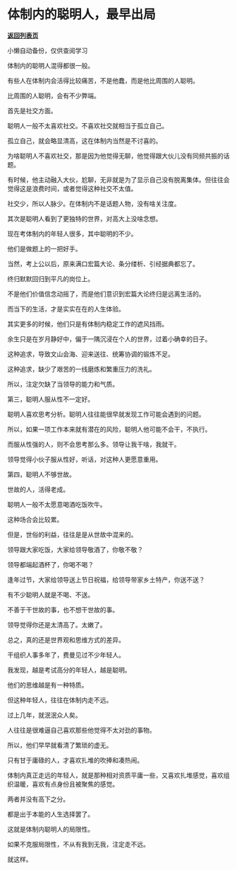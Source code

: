# 体制内的聪明人，最早出局

[**返回列表页**](/gzh/费曼的小茶馆)

小懒自动备份，仅供查阅学习

体制内的聪明人混得都很一般。

  

有些人在体制内会活得比较痛苦，不是他蠢，而是他比周围的人聪明。

  

比周围的人聪明，会有不少弊端。

  

首先是社交方面。

  

聪明人一般不太喜欢社交。不喜欢社交就相当于孤立自己。

  

孤立自己，就会略显清高，这在体制内当然是不讨喜的。

  

为啥聪明人不喜欢社交，那是因为他觉得无聊，他觉得跟大伙儿没有同频共振的话题。

  

有时候，他主动融入大伙，尬聊，无非就是为了显示自己没有脱离集体。但往往会觉得这是浪费时间，或者觉得这种社交不太值。

  

社交少，所以人脉少。在体制内不是话题人物，没有啥关注度。

  

其次是聪明人看到了更独特的世界，对高大上没啥念想。

  

现在考体制内的年轻人很多，其中聪明的不少。

  

他们是做题上的一把好手。

  

当然，考上公以后，原来满口宏篇大论、条分缕析、引经据典都忘了。

  

终归默默回归到平凡的岗位上。

  

不是他们价值信念动摇了，而是他们意识到宏篇大论终归是远离生活的。

  

而当下的生活，才是实实在在的人生体验。

  

其实更多的时候，他们只是有体制内稳定工作的遮风挡雨。

  

余生只是在岁月静好中，偏于一隅沉浸在个人的世界，过着小确幸的日子。

  

这种追求，导致文山会海、迎来送往、统筹协调的锻炼不足。

  

这种追求，缺少了艰苦的一线磨炼和繁重压力的洗礼。

  

所以，注定欠缺了当领导的能力和气质。

  

第三，聪明人服从性不一定好。

  

聪明人喜欢思考分析。聪明人往往能很早就发现工作可能会遇到的问题。

  

所以，如果一项工作本来就有潜在的风险，聪明人他可能不会干，不执行。

  

而服从性强的人，则不会思考那么多。领导让我干啥，我就干。

  

领导觉得小伙子服从性好，听话，对这种人更愿意重用。

  

第四，聪明人不够世故。

  

世故的人，活得老成。

  

聪明人一般不太愿意喝酒吃饭吹牛。

  

这种场合会比较累。

  

但是，世俗的利益，往往是是从世故中混来的。

  

领导跟大家吃饭，大家给领导敬酒了，你敬不敬？

  

领导都端起酒杯了，你喝不喝？

  

逢年过节，大家给领导送上节日祝福，给领导带家乡土特产，你送不送？

  

有不少聪明人就是不喝、不送。

  

不善于干世故的事，也不想干世故的事。

  

领导觉得你还是太清高了。太嫩了。

  

总之，真的还是世界观和思维方式的差异。

  

干组织人事多年了，费曼见过不少年轻人。

  

我发现，越是考试高分的年轻人，越是聪明。

  

他们的思维越是有一种特质。

  

但这种年轻人，往往在体制内走不远。

  

过上几年，就泯泯众人矣。

  

人往往是很难逼自己喜欢那些他觉得不太对劲的事物。

  

所以，他们早早就看清了繁琐的虚无。

  

只有甘于庸碌的人，才喜欢扎堆的吹捧和凑热闹。

  

体制内真正走远的年轻人，就是那种相对资质平庸一些，又喜欢扎堆感觉，喜欢组织温暖，喜欢有点身份且被聚焦的感觉。

  

两者并没有高下之分。

  

都是出于本能的人生选择罢了。

  

这就是体制内聪明人的局限性。

  

如果不克服局限性，不从有我到无我，注定走不远。

  

就这样。

  

  

